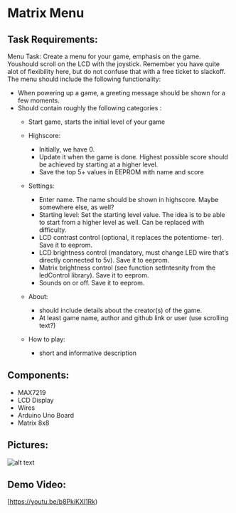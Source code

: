 # Matrix Menu

## Task Requirements:
Menu Task: Create a menu for your game, emphasis on the game. Youshould scroll on the LCD with the joystick. Remember you have quite alot of flexibility here, but do not confuse that with a free ticket to slackoff. The menu should include the following functionality:
* When powering up a game, a greeting message should be shown for
a few moments.
* Should contain roughly the following categories :
  * Start game, starts the initial level of your game
  * Highscore:
     * Initially, we have 0.
     * Update it when the game is done. Highest possible score
should be achieved by starting at a higher level.
     * Save the top 5+ values in EEPROM with name and score
  * Settings:
     *  Enter name. The name should be shown in highscore. Maybe
somewhere else, as well?
     * Starting level: Set the starting level value. The idea is to
be able to start from a higher level as well. Can be replaced
with difficulty.
     * LCD contrast control (optional, it replaces the potentiome-
ter). Save it to eeprom.
     * LCD brightness control (mandatory, must change LED wire
that’s directly connected to 5v). Save it to eeprom.
     * Matrix brightness control (see function setIntesnity from the
ledControl library). Save it to eeprom.
     * Sounds on or off. Save it to eeprom.

  * About: 
     * should include details about the creator(s) of the game.
     * At least game name, author and github link or user (use scrolling
text?)
   * How to play: 
     * short and informative description
 
## Components:
*	MAX7219
*	LCD Display
*	Wires
*	Arduino Uno Board
*	Matrix 8x8

## Pictures:
![alt text](https://github.com/Giani2001/IntroductionInRobotics/blob/main/homework5/homework5.jpeg?raw=true)


## Demo Video:
[https://youtu.be/b8PkiKXl1Rk)



